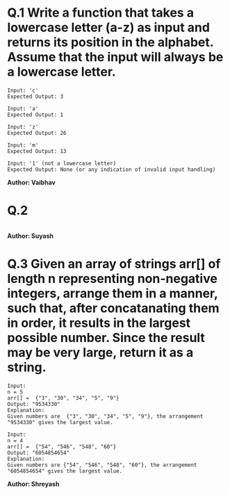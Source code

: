 # Q.1 Write a function that takes a lowercase letter (a-z) as input and returns its position in the alphabet. Assume that the input will always be a lowercase letter.
```
Input: 'c'
Expected Output: 3

Input: 'a'
Expected Output: 1

Input: 'z'
Expected Output: 26

Input: 'm'
Expected Output: 13

Input: '1' (not a lowercase letter)
Expected Output: None (or any indication of invalid input handling)
```
**Author: Vaibhav**

# Q.2 

```

```
**Author: Suyash**

# Q.3 Given an array of strings arr[] of length n representing non-negative integers, arrange them in a manner, such that, after concatanating them in order, it results in the largest possible number. Since the result may be very large, return it as a string.
```
Input: 
n = 5
arr[] =  {"3", "30", "34", "5", "9"}
Output: "9534330"
Explanation: 
Given numbers are  {"3", "30", "34", "5", "9"}, the arrangement "9534330" gives the largest value.

Input: 
n = 4
arr[] =  {"54", "546", "548", "60"}
Output: "6054854654"
Explanation: 
Given numbers are {"54", "546", "548", "60"}, the arrangement "6054854654" gives the largest value.
```
**Author: Shreyash**

